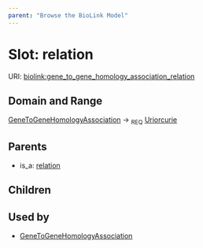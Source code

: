 ```yaml
---
parent: "Browse the BioLink Model"
---
```



# Slot: relation




URI: [biolink:gene_to_gene_homology_association_relation](https://w3id.org/biolink/vocab/gene_to_gene_homology_association_relation)

## Domain and Range

[GeneToGeneHomologyAssociation](GeneToGeneHomologyAssociation.md) ->  <sub>REQ</sub> [Uriorcurie](Uriorcurie.md)

## Parents

 *  is_a: [relation](relation.md)

## Children


## Used by

 * [GeneToGeneHomologyAssociation](GeneToGeneHomologyAssociation.md)
